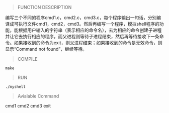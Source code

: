 >FUNCTION DESCRIPTION

编写三个不同的程序cmd1.c，cmd2.c，cmd3.c，每个程序输出一句话，分别编译成可执行文件cmd1，cmd2，cmd3。然后再编写一个程序，模拟shell程序的功能，能根据用户输入的字符串（表示相应的命令名），去为相应的命令创建子进程并让它去执行相应的程序，而父进程则等待子进程结束，然后再等待接收下一条命令。如果接收到的命令为exit，则父进程结束；如果接收到的命令是无效命令，则显示“Command not found”，继续等待。

>COMPILE

```
make
```

>RUN

```
./myshell
```

>Avialable Command 

cmd1
cmd2
cmd3
exit


